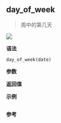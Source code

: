 ## day_of_week

> 周中的第几天

![](https://img.shields.io/badge/-Date-blue)

**语法**

`day_of_week(date)`

**参数**

**返回值**

**示例**

```js

```

**参考**
